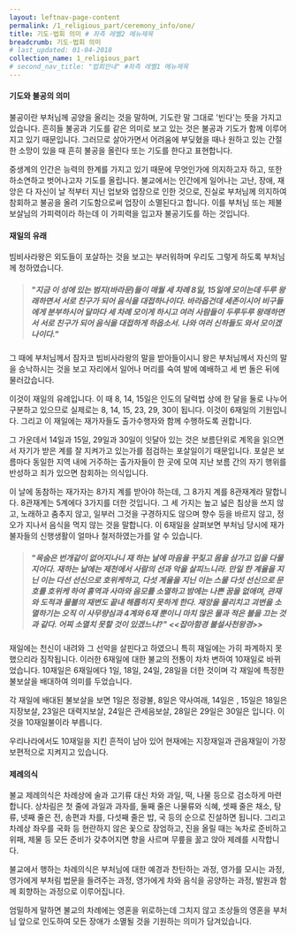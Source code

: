```yaml
---
layout: leftnav-page-content
permalink: /1_religious_part/ceremony_info/one/
title: 기도·법회 의미 # 좌측 레벨2 메뉴제목
breadcrumb: 기도·법회 의미 
# last_updated: 01-04-2018 
collection_name: 1_religious_part
# second_nav_title: "법회안내" #좌측 레벨1 메뉴제목
---
```


#### **기도와 불공의 의미**
불공이란 부처님께 공양을 올리는 것을 말하며, 기도란 말 그대로 '빈다'는 뜻을 가지고 있습니다. 흔히들 불공과 기도를 같은 의미로 보고 있는 것은 불공과 기도가 함께 이루어지고 있기 때문입니다. 그러므로 살아가면서 어려움에 부딪혔을 때나 원하고 있는 간절한 소망이 있을 때 흔히 불공을 올린다 또는 기도를 한다고 표현합니다. 

중생계의 인간은 능력의 한계를 가지고 있기 때문에 무엇인가에 의지하고자 하고, 또한 하소연하고 벗어나고자 기도를 올립니다. 불교에서는 인간에게 일어나는 고난, 장애, 재앙은 다 자신이 날 적부터 지닌 업보와 업장으로 인한 것으로, 진실로 부처님께 의지하여 참회하고 불공을 올려 기도함으로써 업장이 소멸된다고 합니다. 이를 부처님 또는 제불보살님의 가피력이라 하는데 이 가피력을 입고자 불공기도를 하는 것입니다. 

#### **재일의 유래**
빔비사라왕은 외도들이 포살하는 것을 보고는 부러워하며 우리도 그렇게 하도록 부처님께 청하였습니다.
> ##### "지금 이 성에 있는 범지(바라문)들이 매월 세 차례 8일, 15일에 모이는데 두루 왕래하면서 서로 친구가 되어 음식을 대접하나이다. 바라옵건데 세존이시어 비구들에게 분부하시어 달마다 세 차례 모이게 하시고 여러 사람들이 두루두루 왕래하면서 서로 친구가 되어 음식을 대접하게 하옵소서. 나와 여러 신하들도 와서 모이겠나이다."

그 때에 부처님께서 잠자코 빔비사라왕의 말을 받아들이시니 왕은 부처님께서 자신의 말을 승낙하시는 것을 보고 자리에서 일어나 머리를 숙여 발에 예배하고 세 번 돌은 뒤에 물러갔습니다. 

이것이 재일의 유례입니다. 이 때 8, 14, 15일은 인도의 달력법 상에 한 달을 둘로 나누어 구분하고 있으므로 실제로는 8, 14, 15, 23, 29, 30이 됩니다. 이것이 6재일의 기원입니다.
그리고 이 재일에는 재가자들도 출가수행자와 함께 수행하도록 권합니다. 

그 가운데서 14일과 15일, 29일과 30일이 잇달아 있는 것은 보름단위로 계목을 읽으면서 자기가 받은 계를 잘 지켜가고 있는가를 점검하는 포살일이기 때문입니다. 포살은 보름마다 동일한 지역 내에 거주하는 출가자들이 한 곳에 모여 지난 보름 간의 자기 행위를 반성하고 죄가 있으면 참회하는 의식입니다.

이 날에 동참하는 재가자는 8가지 계를 받아야 하는데, 그 8가지 계를 8관재계라 말합니다. 8관재계는 5계에다 3가지를 더한 것입니다. 그 세 가지는 높고 넓은 침상을 쓰지 않고, 노래하고 춤추지 않고, 일부러 그것을 구경하지도 않으며 향수 등을 바르지 않고, 정오가 지나서 음식을 먹지 않는 것을 말합니다. 이 6재일을 살펴보면 부처님 당시에 재가불자들의 신행생활이 얼마나 철저하였는가를 알 수 있습니다.

> ##### "목숨은 번개같이 없어지나니 재 하는 날에 마음을 꾸짖고 몸을 삼가고 입을 다물지어다. 재하는 날에는 제천에서 사람의 선과 악을 살피느니라. 만일 한 계율을 지닌 이는 다선 선신으로 호위케하고, 다섯 계율을 지닌 이는 스물 다섯 선신으로 문호를 호위케 하여 흉역과 사마와 음모를 소멸하고 밤에는 나쁜 꿈을 없애며, 관재와 도적과 물불의 재변도 끝내 해롭히지 못하게 한다. 재앙을 물리치고 괴변을 소멸하기는 오직 이 사무량심과 4계와 6재 뿐이니 마치 많은 물과 적은 불을 끄는 것과 같다. 어찌 소멸치 못할 것이 있겠느냐?" *<<잡아함경 불설사천왕경>>*

재일에는 천신이 내려와 그 선악을 살핀다고 하였으니 특히 재일에는 가히 파계하지 못했으리라 짐작됩니다. 이러한 6재일에 대한 불교의 전통이 차차 변하여 10재일로 바뀌었습니다. 10재일은 6재일에다 1일, 18일, 24일, 28일을 더한 것이며 각 재일에 특정한 불보살을 배대하여 의미를 두었습니다. 

각 재일에 배대된 불보살을 보면 1일은 정광불, 8일은 약사여래, 14일은 , 15일은 18일은 지장보살, 23일은 대력지보살, 24일은 관세음보살, 28일은 29일은 30일은 입니다.
이것을 10재일불이라 부릅니다.

우리나라에서도 10재일을 지킨 흔적이 남아 있어 현재에는 지장재일과 관음재일이 가장 보편적으로 지켜지고 있습니다. 

#### **제례의식**
불교 제례의식은 차례상에 술과 고기류 대신 차와 과일, 떡, 나물 등으로 검소하게 마련합니다. 
상차림은 첫 줄에 과일과 과자를, 둘째 줄은 나물류와 식혜, 셋째 줄은 채소, 탕류, 넷째 줄은 전, 송편과 차를, 다섯째 줄은 밥, 국 등의 순으로 진설하면 됩니다. 그리고 차례상 좌우를 국화 등 현란하지 않은 꽃으로 장엄하고, 진을 올릴 때는 녹차로 준비하고 위패, 제물 등 모든 준비가 갖추어지면 향을 사르며 무릎을 꿇고 앉아 제례를 시작합니다. 

불교에서 행하는 차례의식은 부처님에 대한 예경과 찬탄하는 과정, 영가를 모시는 과정, 영가에게 부처림 법문을 들려주는 과정, 영가에게 차와 음식을 공양하는 과정, 발원과 함께 회향하는 과정으로 이루어집니다.

엄밀하게 말하면 불교의 차례에는 영혼을 위로하는데 그치지 않고 조상들의 영혼을 부처님 앞으로 인도하여 모든 장애가 소멸될 것을 기원하는 의미가 담겨있습니다. 

